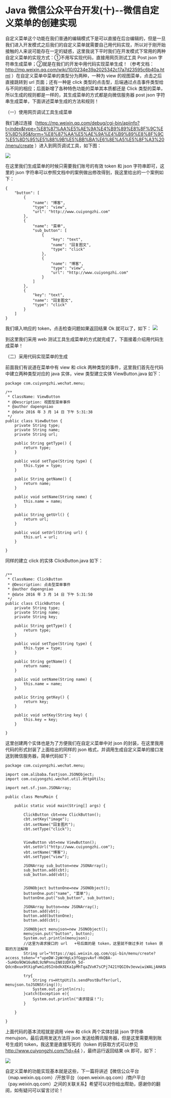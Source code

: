 # Java 微信公众平台开发(十)--微信自定义菜单的创建实现

自定义菜单这个功能在我们普通的编辑模式下是可以直接在后台编辑的，但是一旦我们进入开发模式之后我们的自定义菜单就需要自己用代码实现，所以对于刚开始接触的人来说可能存在一定的疑惑，这里我说下平时我们在开发模式下常用的两种自定义菜单的实现方式：①不用写实现代码，直接用网页测试工具 Post json 字符串生成菜单；②就是在我们的开发中用代码实现菜单生成！（参考文档：http://mp.weixin.qq.com/wiki/10/0234e39a2025342c17a7d23595c6b40a.html  ）在自定义菜单中菜单的类型分为两种，一种为 view 的视图菜单，点击之后直接跳转到 url 页面；还有一种是 click 类型的点击型，后端通过点击事件类型给与不同的相应；后面新增了各种特色功能的菜单其本质都还是 Click 类型的菜单，所以生成的规则都是一样的，其生成菜单的方式都是向微信服务器 post json 字符串生成菜单，下面讲述菜单生成的方法和规则！

（一）使用网页调试工具生成菜单

我们通过连接（https://mp.weixin.qq.com/debug/cgi-bin/apiinfo?t=index&type=%E8%87%AA%E5%AE%9A%E4%B9%89%E8%8F%9C%E5%8D%95&form=%E8%87%AA%E5%AE%9A%E4%B9%89%E8%8F%9C%E5%8D%95%E5%88%9B%E5%BB%BA%E6%8E%A5%E5%8F%A3%20/menu/create  ）进入到网页调试工具，如下图：

![](images/33.png)

在这里我们生成菜单的时候只需要我们账号的有效 token 和 json 字符串即可，这里的 json 字符串可以参照文档中的案例做出修改得到，我这里给出的一个案例如下：

```
{
    "button": [
        {
            "name": "博客", 
            "type": "view", 
            "url": "http://www.cuiyongzhi.com"
        }, 
        {
            "name": "菜单", 
            "sub_button": [
                {
                    "key": "text", 
                    "name": "回复图文", 
                    "type": "click"
                }, 
                {
                    "name": "博客", 
                    "type": "view", 
                    "url": "http://www.cuiyongzhi.com"
                }
            ]
        }, 
        {
            "key": "text", 
            "name": "回复图文", 
            "type": "click"
        }
    ]
}
```

我们填入响应的 token，点击检查问题如果返回结果 Ok 就可以了，如下：
![](images/34.png)

到这里我们采用 web 测试工具生成菜单的方式就完成了，下面接着介绍用代码生成菜单！

（二）采用代码实现菜单的生成

前面我们有说道在菜单中有 view 和 click 两种类型的事件，这里我们首先在代码中建立两种类型对应的 java 实体，view 类型建立实体 ViewButton.java 如下：

```
package com.cuiyongzhi.wechat.menu;
 
/**
 * ClassName: ViewButton
 * @Description: 视图型菜单事件
 * @author dapengniao
 * @date 2016 年 3 月 14 日 下午 5:31:38
 */
public class ViewButton {
    private String type;
    private String name;
    private String url;
 
    public String getType() {
        return type;
    }
 
    public void setType(String type) {
        this.type = type;
    }
 
    public String getName() {
        return name;
    }
 
    public void setName(String name) {
        this.name = name;
    }
 
    public String getUrl() {
        return url;
    }
 
    public void setUrl(String url) {
        this.url = url;
    }
 
}
```

同样的建立 click 的实体 ClickButton.java 如下：

```
 
/**
 * ClassName: ClickButton
 * @Description: 点击型菜单事件
 * @author dapengniao
 * @date 2016 年 3 月 14 日 下午 5:31:50
 */
public class ClickButton {
    private String type;
    private String name;
    private String key;
 
    public String getType() {
        return type;
    }
 
    public void setType(String type) {
        this.type = type;
    }
 
    public String getName() {
        return name;
    }
 
    public void setName(String name) {
        this.name = name;
    }
 
    public String getKey() {
        return key;
    }
 
    public void setKey(String key) {
        this.key = key;
    }
 
}
```
这里创建两个实体也是为了方便我们在自定义菜单中对 json 的封装，在这里我用代码的形式封装了上面给出的同样的 json 格式，并调用生成自定义菜单的接口发送到微信服务器，简单代码如下：
```
package com.cuiyongzhi.wechat.menu;
 
import com.alibaba.fastjson.JSONObject;
import com.cuiyongzhi.wechat.util.HttpUtils;
 
import net.sf.json.JSONArray;
 
public class MenuMain {
 
    public static void main(String[] args) {
     
        ClickButton cbt=new ClickButton();
        cbt.setKey("image");
        cbt.setName("回复图片");
        cbt.setType("click");
         
         
        ViewButton vbt=new ViewButton();
        vbt.setUrl("http://www.cuiyongzhi.com");
        vbt.setName("博客");
        vbt.setType("view");
         
        JSONArray sub_button=new JSONArray();
        sub_button.add(cbt);
        sub_button.add(vbt);
         
         
        JSONObject buttonOne=new JSONObject();
        buttonOne.put("name", "菜单");
        buttonOne.put("sub_button", sub_button);
         
        JSONArray button=new JSONArray();
        button.add(vbt);
        button.add(buttonOne);
        button.add(cbt);
         
        JSONObject menujson=new JSONObject();
        menujson.put("button", button);
        System.out.println(menujson);
        //这里为请求接口的 url   +号后面的是 token，这里就不做过多对 token 获取的方法解释
        String url="https://api.weixin.qq.com/cgi-bin/menu/create?access_token="+"upeDW-2pWrHgLx3fGqgsvAvf-HkQBA--5uHOo9OW16uNdL9zNPnnuIN01UDFXh_5d-QdcnBxux9tXigFwm1z0SInbdkXEKa1pMhTqaZVxK7sCPj7421YQGI0v3evwiwiWALjAHASWH";
         
        try{
            String rs=HttpUtils.sendPostBuffer(url, menujson.toJSONString());
            System.out.println(rs);
        }catch(Exception e){
            System.out.println("请求错误！");
        }
     
    }
 
}
```

上面代码的基本流程就是调用 view 和 click 两个实体封装 json 字符串 menujson，最后调用发送方法将 json 发送给腾讯服务器，但是这里需要用到账号生成的 token，我这里是直接写死的（token 的获取方式可以参见 http://www.cuiyongzhi.com/?id=44  ），最终运行返回结果 ok 即可，如下：

![](images/35.png)

自定义菜单的功能实现基本就是这些，下一篇将讲述【微信公众平台（map.weixin.qq.com）/开放平台（open.weixin.qq.com）/商户平台（pay.weixin.qq.com）之间的关联关系】希望可以对你给出帮助，感谢你的翻阅，如有疑问可以留言讨论！